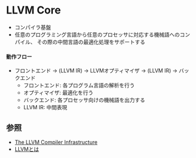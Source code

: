 # LLVM Core
- コンパイラ基盤
- 任意のプログラミング言語から任意のプロセッサに対応する機械語へのコンパイル、
  その際の中間言語の最適化処理をサポートする

#### 動作フロー
- フロントエンド -> (LLVM IR) -> LLVMオプティマイザ -> (LLVM IR) -> バックエンド
  - フロントエンド: 各プログラム言語の解析を行う
  - オプティマイザ: 最適化を行う
  - バックエンド: 各プロセッサ向けの機械語を出力する
  - LLVM IR: 中間表現

## 参照
- [The LLVM Compiler Infrastructure](https://llvm.org/)
- [LLVMとは](https://dev.classmethod.jp/articles/about_llvm/)
